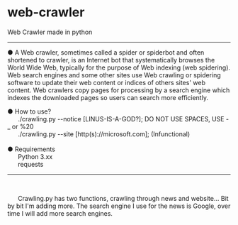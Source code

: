 # web-crawler
Web Crawler made in python<hr>

&#9679; A Web crawler, sometimes called a spider or spiderbot and often shortened to crawler, is an Internet bot that systematically browses the World Wide Web, typically for the purpose of Web indexing (web spidering). Web search engines and some other sites use Web crawling or spidering software to update their web content or indices of others sites' web content. Web crawlers copy pages for processing by a search engine which indexes the downloaded pages so users can search more efficiently. 


&#9679; How to use?<br>
&nbsp;&nbsp;&nbsp;&nbsp;&nbsp; ./crawling.py --notice [LINUS-IS-A-GOD?]; DO NOT USE SPACES, USE - _ or %20<br>
&nbsp;&nbsp;&nbsp;&nbsp;&nbsp; ./crawling.py --site [http(s)://microsoft.com]; (Infunctional)<br><br>
&#9679; Requirements<br>
&nbsp;&nbsp;&nbsp;&nbsp;&nbsp; Python 3.xx<br>&nbsp;&nbsp;&nbsp;&nbsp;&nbsp;&nbsp;requests<br>
<hr><br>



&nbsp;&nbsp;&nbsp;&nbsp;&nbsp; Crawling.py has two functions, crawling through news and website... Bit by bit I'm adding more. The search engine I use for the news is Google, over time I will add more search engines.


